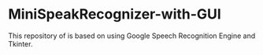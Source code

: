 # MiniSpeakRecognizer-with-GUI

This repository of is based on using Google Speech Recognition Engine and Tkinter.
